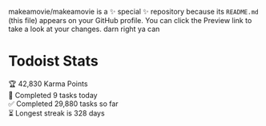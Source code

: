 makeamovie/makeamovie is a ✨ special ✨ repository because its `README.md` (this file) appears on your GitHub profile.
You can click the Preview link to take a look at your changes. darn right ya can

# Todoist Stats

<!-- TODO-IST:START -->
🏆  42,830 Karma Points           
🌸  Completed 9 tasks today           
✅  Completed 29,880 tasks so far           
⏳  Longest streak is 328 days
<!-- TODO-IST:END -->